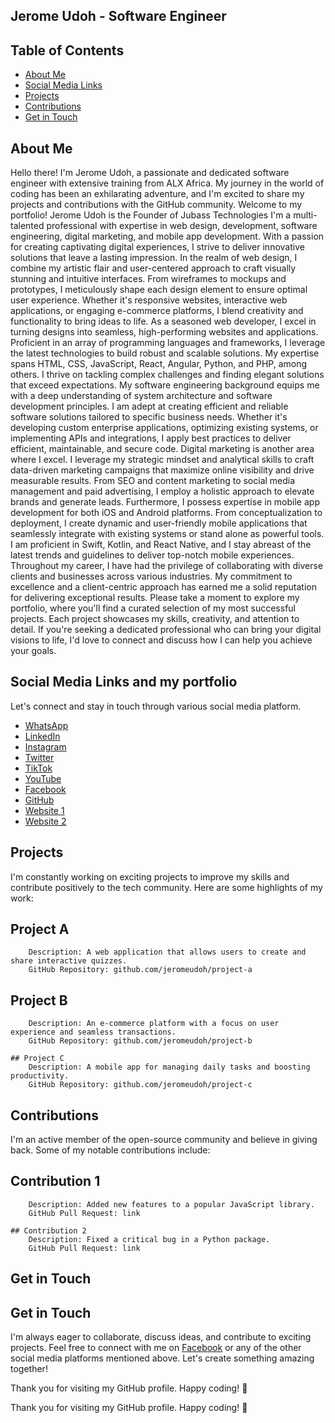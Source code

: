 ## Jerome Udoh - Software Engineer
## Table of Contents

- [About Me](#about-me)
- [Social Media Links](#social-media-links)
- [Projects](#projects)
- [Contributions](#contributions)
- [Get in Touch](#get-in-touch)

## About Me
Hello there! I'm Jerome Udoh, a passionate and dedicated software engineer with extensive training from ALX Africa. My journey in the world of coding has been an exhilarating adventure, and I'm excited to share my projects and contributions with the GitHub community.
Welcome to my portfolio! Jerome Udoh is the Founder of Jubass Technologies I'm a multi-talented professional with expertise in web design, development, software engineering, digital marketing, and mobile app development. With a passion for creating captivating digital experiences, I strive to deliver innovative solutions that leave a lasting impression.
In the realm of web design, I combine my artistic flair and user-centered approach to craft visually stunning and intuitive interfaces. From wireframes to mockups and prototypes, I meticulously shape each design element to ensure optimal user experience. Whether it's responsive websites, interactive web applications, or engaging e-commerce platforms, I blend creativity and functionality to bring ideas to life.
As a seasoned web developer, I excel in turning designs into seamless, high-performing websites and applications. Proficient in an array of programming languages and frameworks, I leverage the latest technologies to build robust and scalable solutions. My expertise spans HTML, CSS, JavaScript, React, Angular, Python, and PHP, among others. I thrive on tackling complex challenges and finding elegant solutions that exceed expectations.
My software engineering background equips me with a deep understanding of system architecture and software development principles. I am adept at creating efficient and reliable software solutions tailored to specific business needs. Whether it's developing custom enterprise applications, optimizing existing systems, or implementing APIs and integrations, I apply best practices to deliver efficient, maintainable, and secure code.
Digital marketing is another area where I excel. I leverage my strategic mindset and analytical skills to craft data-driven marketing campaigns that maximize online visibility and drive measurable results. From SEO and content marketing to social media management and paid advertising, I employ a holistic approach to elevate brands and generate leads.
Furthermore, I possess expertise in mobile app development for both iOS and Android platforms. From conceptualization to deployment, I create dynamic and user-friendly mobile applications that seamlessly integrate with existing systems or stand alone as powerful tools. I am proficient in Swift, Kotlin, and React Native, and I stay abreast of the latest trends and guidelines to deliver top-notch mobile experiences.
Throughout my career, I have had the privilege of collaborating with diverse clients and businesses across various industries. My commitment to excellence and a client-centric approach has earned me a solid reputation for delivering exceptional results.
Please take a moment to explore my portfolio, where you'll find a curated selection of my most successful projects. Each project showcases my skills, creativity, and attention to detail. If you're seeking a dedicated professional who can bring your digital visions to life, I'd love to connect and discuss how I can help you achieve your goals.

## Social Media Links and my portfolio 

Let's connect and stay in touch through various social media platform.

- [WhatsApp](https://wa.me/2348088221162)
- [LinkedIn](https://www.linkedin.com/in/jerome-udoh-072756125)
- [Instagram](https://www.instagram.com/jeromeudoh)
- [Twitter](https://twitter.com/UdohJerome)
- [TikTok](https://www.tiktok.com/@jubasstv)
- [YouTube](https://www.youtube.com/@JUBASSTV)
- [Facebook](https://www.facebook.com/jerome.udoh)
- [GitHub](https://github.com/Jubasstech)
- [Website 1](https://www.jubassvtu.com.ng)
- [Website 2](https://www.jubass.com.ng)



## Projects

I'm constantly working on exciting projects to improve my skills and contribute positively to the tech community. Here are some highlights of my work:

   ## Project A
        Description: A web application that allows users to create and share interactive quizzes.
        GitHub Repository: github.com/jeromeudoh/project-a

   ## Project B
        Description: An e-commerce platform with a focus on user experience and seamless transactions.
        GitHub Repository: github.com/jeromeudoh/project-b

    ## Project C
        Description: A mobile app for managing daily tasks and boosting productivity.
        GitHub Repository: github.com/jeromeudoh/project-c

## Contributions

I'm an active member of the open-source community and believe in giving back. Some of my notable contributions include:

   ## Contribution 1
        Description: Added new features to a popular JavaScript library.
        GitHub Pull Request: link

    ## Contribution 2
        Description: Fixed a critical bug in a Python package.
        GitHub Pull Request: link

## Get in Touch
## Get in Touch

I'm always eager to collaborate, discuss ideas, and contribute to exciting projects. Feel free to connect with me on [Facebook](https://www.facebook.com/jerome.udoh) or any of the other social media platforms mentioned above. Let's create something amazing together!

Thank you for visiting my GitHub profile. Happy coding! 🚀


Thank you for visiting my GitHub profile. Happy coding! 🚀
